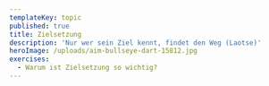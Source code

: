 ```yaml
---
templateKey: topic
published: true
title: Zielsetzung
description: 'Nur wer sein Ziel kennt, findet den Weg (Laotse)'
heroImage: /uploads/aim-bullseye-dart-15812.jpg
exercises:
  - Warum ist Zielsetzung so wichtig?
---
```


